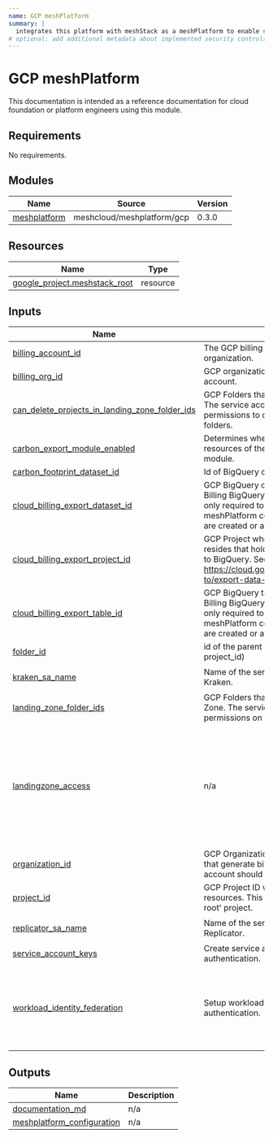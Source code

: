 ```yaml
---
name: GCP meshPlatform
summary: |
  integrates this platform with meshStack as a meshPlatform to enable self-service for our engineering teams.
# optional: add additional metadata about implemented security controls
---
```


# GCP meshPlatform

This documentation is intended as a reference documentation for cloud foundation or platform engineers using this module.

<!-- BEGIN_TF_DOCS -->
## Requirements

No requirements.

## Modules

| Name | Source | Version |
|------|--------|---------|
| <a name="module_meshplatform"></a> [meshplatform](#module\_meshplatform) | meshcloud/meshplatform/gcp | 0.3.0 |

## Resources

| Name | Type |
|------|------|
| [google_project.meshstack_root](https://registry.terraform.io/providers/hashicorp/google/latest/docs/resources/project) | resource |

## Inputs

| Name | Description | Type | Default | Required |
|------|-------------|------|---------|:--------:|
| <a name="input_billing_account_id"></a> [billing\_account\_id](#input\_billing\_account\_id) | The GCP billing account in your organization. | `string` | n/a | yes |
| <a name="input_billing_org_id"></a> [billing\_org\_id](#input\_billing\_org\_id) | GCP organization ID that holds billing account. | `string` | n/a | yes |
| <a name="input_can_delete_projects_in_landing_zone_folder_ids"></a> [can\_delete\_projects\_in\_landing\_zone\_folder\_ids](#input\_can\_delete\_projects\_in\_landing\_zone\_folder\_ids) | GCP Folders that make up Landing Zone. The service account will receive permissions to delete projects on these folders. | `list(string)` | `[]` | no |
| <a name="input_carbon_export_module_enabled"></a> [carbon\_export\_module\_enabled](#input\_carbon\_export\_module\_enabled) | Determines whether or not to include the resources of the carbon footprint export module. | `bool` | `false` | no |
| <a name="input_carbon_footprint_dataset_id"></a> [carbon\_footprint\_dataset\_id](#input\_carbon\_footprint\_dataset\_id) | Id of BigQuery dataset for carbon footprint. | `string` | n/a | yes |
| <a name="input_cloud_billing_export_dataset_id"></a> [cloud\_billing\_export\_dataset\_id](#input\_cloud\_billing\_export\_dataset\_id) | GCP BigQuery dataset containing the Cloud Billing BigQuery export. This variable is only required to form the output for meshPlatform configuration. No resources are created or attached. | `string` | n/a | yes |
| <a name="input_cloud_billing_export_project_id"></a> [cloud\_billing\_export\_project\_id](#input\_cloud\_billing\_export\_project\_id) | GCP Project where the BiqQuery table resides that holds the Cloud Billing export to BigQuery. See https://cloud.google.com/billing/docs/how-to/export-data-bigquery | `string` | n/a | yes |
| <a name="input_cloud_billing_export_table_id"></a> [cloud\_billing\_export\_table\_id](#input\_cloud\_billing\_export\_table\_id) | GCP BigQuery table containing the Cloud Billing BigQuery export. This variable is only required to form the output for meshPlatform configuration. No resources are created or attached. | `string` | n/a | yes |
| <a name="input_folder_id"></a> [folder\_id](#input\_folder\_id) | id of the parent folder to the project (see project\_id) | `string` | n/a | yes |
| <a name="input_kraken_sa_name"></a> [kraken\_sa\_name](#input\_kraken\_sa\_name) | Name of the service account to create for Kraken. | `string` | `"mesh-kraken-service-tf"` | no |
| <a name="input_landing_zone_folder_ids"></a> [landing\_zone\_folder\_ids](#input\_landing\_zone\_folder\_ids) | GCP Folders that make up the Landing Zone. The service account will only receive permissions on these folders. | `list(string)` | n/a | yes |
| <a name="input_landingzone_access"></a> [landingzone\_access](#input\_landingzone\_access) | n/a | <pre>object({<br>    functions = list(object({<br>      function = string<br>      region   = string<br>      project  = string<br>    }))<br>    gdm_templates = list(object({<br>      project     = string<br>      bucket_name = string<br>    }))<br>  })</pre> | n/a | yes |
| <a name="input_organization_id"></a> [organization\_id](#input\_organization\_id) | GCP Organization ID that holds the projects that generate billing data that the service account should import. | `string` | n/a | yes |
| <a name="input_project_id"></a> [project\_id](#input\_project\_id) | GCP Project ID where to create the resources. This is typically a 'meshstack-root' project. | `string` | n/a | yes |
| <a name="input_replicator_sa_name"></a> [replicator\_sa\_name](#input\_replicator\_sa\_name) | Name of the service account to create for Replicator. | `string` | `"mesh-replicator-service-tf"` | no |
| <a name="input_service_account_keys"></a> [service\_account\_keys](#input\_service\_account\_keys) | Create service account keys for authentication. | `bool` | `true` | no |
| <a name="input_workload_identity_federation"></a> [workload\_identity\_federation](#input\_workload\_identity\_federation) | Setup workload identity federation for authentication. | <pre>object({<br>    workload_identity_pool_identifier = string<br>    issuer                            = string<br>    audience                          = string<br>    replicator_subject                = string<br>    kraken_subject                    = string<br>  })</pre> | `null` | no |

## Outputs

| Name | Description |
|------|-------------|
| <a name="output_documentation_md"></a> [documentation\_md](#output\_documentation\_md) | n/a |
| <a name="output_meshplatform_configuration"></a> [meshplatform\_configuration](#output\_meshplatform\_configuration) | n/a |
<!-- END_TF_DOCS -->